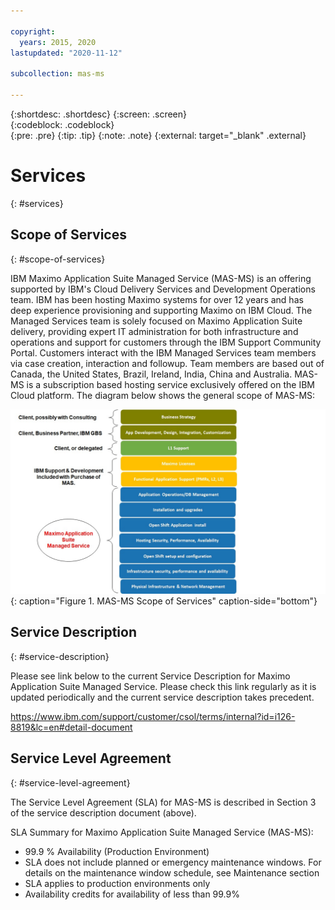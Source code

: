 ```yaml
---

copyright:
  years: 2015, 2020
lastupdated: "2020-11-12"

subcollection: mas-ms

---
```


{:shortdesc: .shortdesc}
{:screen: .screen}  
{:codeblock: .codeblock}  
{:pre: .pre}
{:tip: .tip}
{:note: .note}
{:external: target="_blank" .external}

# Services
{: #services}

## Scope of Services
{: #scope-of-services}

IBM Maximo Application Suite Managed Service (MAS-MS) is an offering supported by IBM's Cloud Delivery Services and Development Operations team. IBM has been hosting Maximo systems for over 12 years and has deep experience provisioning and supporting Maximo on IBM Cloud. The Managed Services team is solely focused on Maximo Application Suite delivery, providing expert IT administration for both infrastructure and operations and support for customers through the IBM Support Community Portal. Customers interact with the IBM Managed Services team members via case creation, interaction and followup. Team members are based out of Canada, the United States, Brazil, Ireland, India, China and Australia. MAS-MS is a subscription based hosting service exclusively offered on the IBM Cloud platform. The diagram below shows the general scope of MAS-MS:


![Enter image alt text right here.](images/MAS-MS-Scope-of-Services.jpg "MAS-MS Scope of Services"){: caption="Figure 1. MAS-MS Scope of Services" caption-side="bottom"}

## Service Description
{: #service-description}

Please see link below to the current Service Description for Maximo Application Suite Managed Service. Please check this link regularly as it is updated periodically and the current service description takes precedent.

https://www.ibm.com/support/customer/csol/terms/internal?id=i126-8819&lc=en#detail-document

## Service Level Agreement
{: #service-level-agreement}

The Service Level Agreement (SLA) for MAS-MS is described in Section 3 of the service description document (above).

SLA Summary for Maximo Application Suite Managed Service (MAS-MS):

* 99.9 % Availability (Production Environment)
* SLA does not include planned or emergency maintenance windows. For details on the maintenance window schedule, see Maintenance section
* SLA applies to production environments only
* Availability credits for availability of less than 99.9%
